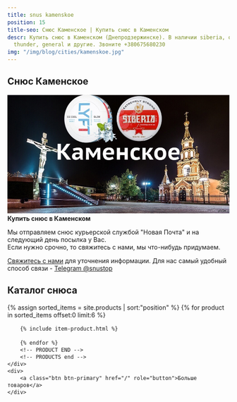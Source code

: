 ```yaml
---
title: snus kamenskoe
position: 15
title-seo: Снюс Каменское | Купить снюс в Каменском
descr: Купить снюс в Каменском (Днепродзержинске). В наличии siberia, odens, lyft,
  thunder, general и другие. Звоните +380675680230
img: "/img/blog/cities/kamenskoe.jpg"
---
```


<section class="mb-4">
	<h1>Снюс Каменское</h1>
	<div class="row">
		<div class="col-md-7">
			<img class="img-fluid" src="/img/blog/cities/kamenskoe.jpg" alt="снюс в Каменском">
		</div>
		<div class="col-md-5">
			<strong>Купить снюс в Каменском</strong>
			<p>Мы отправляем снюс курьерской службой "Новая Почта" и на следующий день посылка у Вас. <br>Если нужно срочно, то свяжитесь с нами, мы что-нибудь придумаем.</p>
			<p><a href="#contactModal" data-toggle="modal" data-target="#contactModal">Свяжитесь с нами</a> для уточнения информации. Для нас самый удобный способ связи - <a href="//t.me/snustop" target="_blank" title="Telegram"><i class="icon-telegram"></i>Telegram @snustop</a></p>
		</div>
	</div>
</section>

<section class="mb-4">
	<h2>Каталог снюса</h2>
	<div class="row catalog">
		<!-- PRODUCTS start -->
		<!-- PRODUCT START -->
		{% assign sorted_items = site.products | sort:"position" %}
		{% for product in sorted_items offset:0 limit:6 %}
		
		{% include item-product.html %}

		{% endfor %}
		<!-- PRODUCT END -->
		<!-- PRODUCTS end -->
	</div>
	<div>
		<a class="btn btn-primary" href="/" role="button">Больше товаров</a>
	</div>
</section>